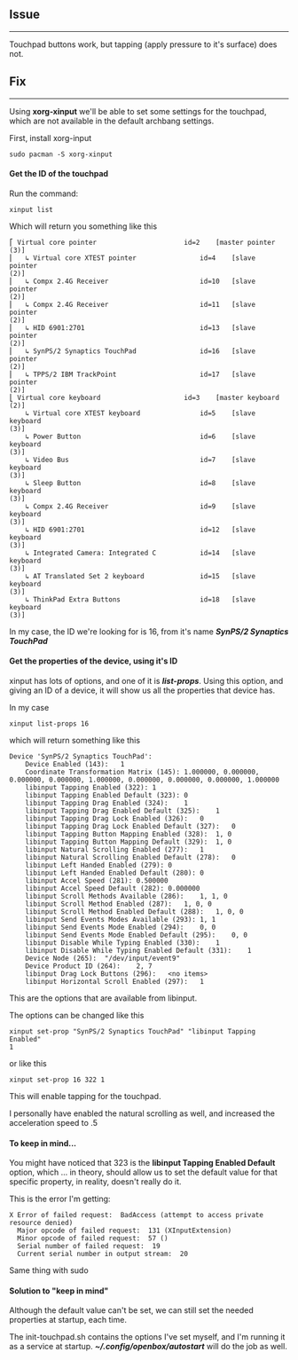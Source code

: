 ## Issue
-----------------
Touchpad buttons work, but tapping (apply pressure to it's surface) does 
not.

## Fix
-----------------
Using **xorg-xinput** we'll be able to set some settings for the 
touchpad, which are not available in the default archbang settings.

First, install xorg-input
```
sudo pacman -S xorg-xinput
```

#### Get the ID of the touchpad
Run the command:
```
xinput list
```
Which will return you something like this
```
⎡ Virtual core pointer                    	id=2	[master pointer  
(3)]
⎜   ↳ Virtual core XTEST pointer              	id=4	[slave  pointer  
(2)]
⎜   ↳ Compx 2.4G Receiver                     	id=10	[slave  pointer  
(2)]
⎜   ↳ Compx 2.4G Receiver                     	id=11	[slave  pointer  
(2)]
⎜   ↳ HID 6901:2701                           	id=13	[slave  pointer  
(2)]
⎜   ↳ SynPS/2 Synaptics TouchPad              	id=16	[slave  pointer  
(2)]
⎜   ↳ TPPS/2 IBM TrackPoint                   	id=17	[slave  pointer  
(2)]
⎣ Virtual core keyboard                   	id=3	[master keyboard 
(2)]
    ↳ Virtual core XTEST keyboard             	id=5	[slave  keyboard 
(3)]
    ↳ Power Button                            	id=6	[slave  keyboard 
(3)]
    ↳ Video Bus                               	id=7	[slave  keyboard 
(3)]
    ↳ Sleep Button                            	id=8	[slave  keyboard 
(3)]
    ↳ Compx 2.4G Receiver                     	id=9	[slave  keyboard 
(3)]
    ↳ HID 6901:2701                           	id=12	[slave  keyboard 
(3)]
    ↳ Integrated Camera: Integrated C         	id=14	[slave  keyboard 
(3)]
    ↳ AT Translated Set 2 keyboard            	id=15	[slave  keyboard 
(3)]
    ↳ ThinkPad Extra Buttons                  	id=18	[slave  keyboard 
(3)]

```
In my case, the ID we're looking for is 16, from it's name ***SynPS/2 
Synaptics TouchPad***

#### Get the properties of the device, using it's ID
xinput has lots of options, and one of it is ***list-props***. Using 
this option, and giving an ID of a device, it will show us
all the properties that device has.

In my case
```
xinput list-props 16
```
which will return something like this
```
Device 'SynPS/2 Synaptics TouchPad':
	Device Enabled (143):	1
	Coordinate Transformation Matrix (145):	1.000000, 0.000000, 
0.000000, 0.000000, 1.000000, 0.000000, 0.000000, 0.000000, 1.000000
	libinput Tapping Enabled (322):	1
	libinput Tapping Enabled Default (323):	0
	libinput Tapping Drag Enabled (324):	1
	libinput Tapping Drag Enabled Default (325):	1
	libinput Tapping Drag Lock Enabled (326):	0
	libinput Tapping Drag Lock Enabled Default (327):	0
	libinput Tapping Button Mapping Enabled (328):	1, 0
	libinput Tapping Button Mapping Default (329):	1, 0
	libinput Natural Scrolling Enabled (277):	1
	libinput Natural Scrolling Enabled Default (278):	0
	libinput Left Handed Enabled (279):	0
	libinput Left Handed Enabled Default (280):	0
	libinput Accel Speed (281):	0.500000
	libinput Accel Speed Default (282):	0.000000
	libinput Scroll Methods Available (286):	1, 1, 0
	libinput Scroll Method Enabled (287):	1, 0, 0
	libinput Scroll Method Enabled Default (288):	1, 0, 0
	libinput Send Events Modes Available (293):	1, 1
	libinput Send Events Mode Enabled (294):	0, 0
	libinput Send Events Mode Enabled Default (295):	0, 0
	libinput Disable While Typing Enabled (330):	1
	libinput Disable While Typing Enabled Default (331):	1
	Device Node (265):	"/dev/input/event9"
	Device Product ID (264):	2, 7
	libinput Drag Lock Buttons (296):	<no items>
	libinput Horizontal Scroll Enabled (297):	1
```

This are the options that are available from libinput.

The options can be changed like this
```
xinput set-prop "SynPS/2 Synaptics TouchPad" "libinput Tapping Enabled" 
1
```
or like this
```
xinput set-prop 16 322 1
```
This will enable tapping for the touchpad.

I personally have enabled the natural scrolling as well, and increased 
the acceleration speed to .5

#### To keep in mind...
You might have noticed that 323 is the **libinput Tapping Enabled 
Default** option, which ... in theory, should allow us to set the 
default value for that specific property, in reality, doesn't really do 
it.

This is the error I'm getting:
```
X Error of failed request:  BadAccess (attempt to access private 
resource denied)
  Major opcode of failed request:  131 (XInputExtension)
  Minor opcode of failed request:  57 ()
  Serial number of failed request:  19
  Current serial number in output stream:  20
```
Same thing with sudo

#### Solution to "keep in mind"
Although the default value can't be set, we can still set the needed 
properties at startup, each time.

The init-touchpad.sh contains the options I've set myself, and I'm 
running it as a service at startup. ***~/.config/openbox/autostart*** 
will do the job as well.
